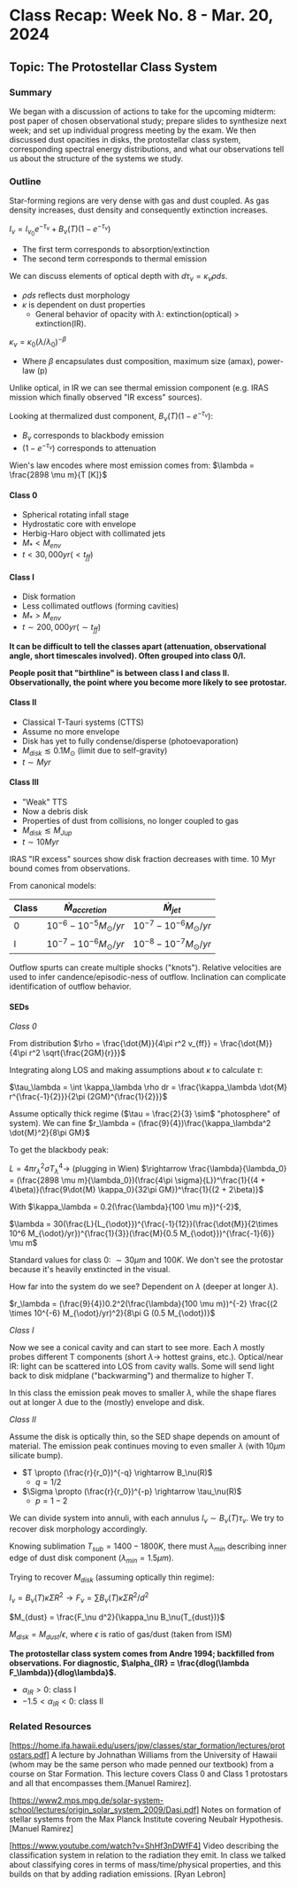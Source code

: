 # Class Recap: Week No. 8 - Mar. 20, 2024
## Topic: The Protostellar Class System

### Summary
We began with a discussion of actions to take for the upcoming midterm: post paper of chosen observational study; prepare slides to synthesize next week; and set up individual progress meeting by the exam. We then discussed dust opacities in disks, the protostellar class system, corresponding spectral energy distributions, and what our observations tell us about the structure of the systems we study.

### Outline 
Star-forming regions are very dense with gas and dust coupled. As gas density increases, dust density and consequently extinction increases.

$I_\nu = I_{\nu_0}e^{-\tau_\nu} + B_\nu(T)(1 - e^{-\tau_\nu})$

- The first term corresponds to absorption/extinction
- The second term corresponds to thermal emission

We can discuss elements of optical depth with $d\tau_\nu = \kappa_\nu \rho ds$.

- $\rho ds$ reflects dust morphology
- $\kappa$ is dependent on dust properties
    - General behavior of opacity with $\lambda$: extinction(optical) > extinction(IR).

$\kappa_\nu = \kappa_0(\lambda/\lambda_0)^{-\beta}$

- Where $\beta$ encapsulates dust composition, maximum size (amax), power-law (p)

Unlike optical, in IR we can see thermal emission component (e.g. IRAS mission which finally observed "IR excess" sources).

Looking at thermalized dust component, $B_\nu(T)(1 - e^{-\tau_\nu})$:

- $B_\nu$ corresponds to blackbody emission
- $(1 - e^{-\tau_\nu})$ corresponds to attenuation

Wien's law encodes where most emission comes from: $\lambda = \frac{2898 \mu m}{T [K]}$

#### Class 0

- Spherical rotating infall stage
- Hydrostatic core with envelope
- Herbig-Haro object with collimated jets
- $M_* < M_{env}$
- $t < 30,000 yr (< t_{ff})$

#### Class I

- Disk formation
- Less collimated outflows (forming cavities)
- $M_* > M_{env}$
- $t \sim 200,000 yr (\sim t_{ff})$

**It can be difficult to tell the classes apart (attenuation, observational angle, short timescales involved). Often grouped into class 0/I.**

**People posit that "birthline" is between class I and class II. Observationally, the point where you become more likely to see protostar.**

#### Class II

- Classical T-Tauri systems (CTTS)
- Assume no more envelope
- Disk has yet to fully condense/disperse (photoevaporation)
- $M_{disk} \lesssim 0.1 M_{\odot}$ (limit due to self-gravity)
- $t \sim Myr$ 

#### Class III

- "Weak" TTS
- Now a debris disk
- Properties of dust from collisions, no longer coupled to gas
- $M_{disk} \lesssim M_{Jup}$
- $t \sim 10 Myr$

IRAS "IR excess" sources show disk fraction decreases with time. 10 Myr bound comes from observations.

From canonical models:

| Class | $\dot{M}_{accretion}$ | $\dot{M}_{jet}$ |
| --- | --- | --- |
| 0 | $10^{-6}-10^{-5} M_{\odot} /yr$ | $10^{-7}-10^{-6} M_{\odot} /yr$ |
| I | $10^{-7}-10^{-6} M_{\odot} /yr$ | $10^{-8}-10^{-7} M_{\odot} /yr$ |

Outflow spurts can create multiple shocks ("knots"). Relative velocities are used to infer candence/episodic-ness of outflow. Inclination can complicate identification of outflow behavior.

#### SEDs

*Class 0*

From distribution $\rho = \frac{\dot{M}}{4\pi r^2 v_{ff}} = \frac{\dot{M}}{4\pi r^2 \sqrt{\frac{2GM}{r}}}$

Integrating along LOS and making assumptions about $\kappa$ to calculate $\tau$:

$\tau_\lambda = \int \kappa_\lambda \rho dr = \frac{\kappa_\lambda \dot{M} r^{\frac{-1}{2}}}{2\pi (2GM)^{\frac{1}{2}}}$

Assume optically thick regime ($\tau = \frac{2}{3} \sim$ "photosphere" of system). We can fine $r_\lambda = (\frac{9}{4})\frac{\kappa_\lambda^2 \dot{M}^2}{8\pi GM}$

To get the blackbody peak:

$L = 4\pi r_\lambda^2 \sigma T_\lambda^4 \rightarrow$ (plugging in Wien) $\rightarrow \frac{\lambda}{\lambda_0} = (\frac{2898 \mu m}{\lambda_0})(\frac{4\pi \sigma}{L})^\frac{1}{(4 + 4\beta)}(\frac{9\dot{M} \kappa_0}{32\pi GM})^\frac{1}{(2 + 2\beta)}$

With $\kappa_\lambda = 0.2(\frac{\lambda}{100 \mu m})^{-2}$,

$\lambda = 30(\frac{L}{L_{\odot}})^{\frac{-1}{12}}(\frac{\dot{M}}{2\times 10^6 M_{\odot}/yr})^{\frac{1}{3}}(\frac{M}{0.5 M_{\odot}})^{\frac{-1}{6}} \mu m$

Standard values for class 0: $\sim 30 \mu m$ and $100 K$. We don't see the protostar because it's heavily enxtincted in the visual.

How far into the system do we see? Dependent on $\lambda$ (deeper at longer $\lambda$).

$r_\lambda = (\frac{9}{4})0.2^2(\frac{\lambda}{100 \mu m})^{-2} \frac{(2 \times 10^{-6} M_{\odot}/yr)^2}{8\pi G (0.5 M_{\odot})}$

*Class I*

Now we see a conical cavity and can start to see more. Each $\lambda$ mostly probes different T components (short $\lambda \rightarrow$ hottest grains, etc.). Optical/near IR: light can be scattered into LOS from cavity walls. Some will send light back to disk midplane ("backwarming") and thermalize to higher T.

In this class the emission peak moves to smaller $\lambda$, while the shape flares out at longer $\lambda$ due to the (mostly) envelope and disk.

*Class II*

Assume the disk is optically thin, so the SED shape depends on amount of material. The emission peak continues moving to even smaller $\lambda$ (with $10 \mu m$ silicate bump).

- $T \propto (\frac{r}{r_0})^{-q} \rightarrow B_\nu(R)$
    - $q = 1/2$
- $\Sigma \propto (\frac{r}{r_0})^{-p} \rightarrow \tau_\nu(R)$
    - $p = 1-2$

We can divide system into annuli, with each annulus $I_\nu \sim B_\nu(T)\tau_\nu$. We try to recover disk morphology accordingly.

Knowing sublimation $T_{sub} = 1400-1800K$, there must $\lambda_{min}$ describing inner edge of dust disk component ($\lambda_{min} = 1.5 \mu m$).

Trying to recover $M_{disk}$ (assuming optically thin regime): 

$I_\nu = B_\nu(T)\kappa \Sigma R^2 \rightarrow F_\nu = \sum B_\nu(T) \kappa \Sigma R^2 / d^2$

$M_{dust} = \frac{F_\nu d^2}{\kappa_\nu B_\nu(T_{dust})}$

$M_{disk} = M_{dust}/\epsilon$, where $\epsilon$ is ratio of gas/dust (taken from ISM)

**The protostellar class system comes from Andre 1994; backfilled from observations. For diagnostic, $\alpha_{IR} = \frac{dlog(\lambda F_\lambda)}{dlog\lambda}$.**

- $\alpha_{IR} > 0$: class I
- $-1.5 < \alpha_{IR} < 0$: class II

### Related Resources
[https://home.ifa.hawaii.edu/users/jpw/classes/star_formation/lectures/protostars.pdf] A lecture by Johnathan Williams from the University of Hawaii (whom may be the same person who made penned our textbook) from a course on Star Formation. This lecture covers Class 0 and Class 1 protostars and all that encompasses them.[Manuel Ramirez].

[https://www2.mps.mpg.de/solar-system-school/lectures/origin_solar_system_2009/Dasi.pdf] Notes on formation of stellar systems from the Max Planck Institute covering Neubalr Hypothesis. [Manuel Ramirez]

[https://www.youtube.com/watch?v=ShHf3nDWfF4] Video describing the classification system in relation to the radiation they emit. In class we talked about classifying cores in terms of mass/time/physical properties, and this builds on that by adding radiation emissions. [Ryan Lebron]
